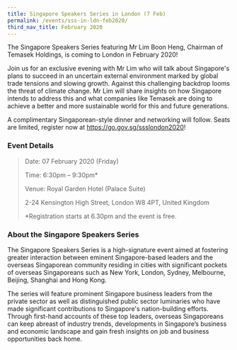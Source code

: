 ```yaml
---
title: Singapore Speakers Series in London (7 Feb)
permalink: /events/sss-in-ldn-feb2020/
third_nav_title: February 2020
---
```

The Singapore Speakers Series featuring Mr Lim Boon Heng, Chairman of Temasek Holdings, is coming to London in February 2020!

Join us for an exclusive evening with Mr Lim who will talk about Singapore's plans to succeed in an uncertain external environment marked by global trade tensions and slowing growth. Against this challenging backdrop looms the threat of climate change. Mr Lim will share insights on how Singapore intends to address this and what companies like Temasek are doing to achieve a better and more sustainable world for this and future generations.

A complimentary Singaporean-style dinner and networking will follow. Seats are limited, register now at https://go.gov.sg/ssslondon2020!

### Event Details

>Date:   07 February 2020 (Friday)
>
>Time:   6:30pm – 9:30pm*
>
>Venue:  Royal Garden Hotel (Palace Suite)
>
>2-24 Kensington High Street, London W8 4PT, United Kingdom
>
>*Registration starts at 6.30pm and the event is free.


### About the Singapore Speakers Series

The Singapore Speakers Series is a high-signature event aimed at fostering greater interaction between eminent Singapore-based leaders and the overseas Singaporean community residing in cities with significant pockets of overseas Singaporeans such as New York, London, Sydney, Melbourne, Beijing, Shanghai and Hong Kong.

The series will feature prominent Singapore business leaders from the private sector as well as distinguished public sector luminaries who have made significant contributions to Singapore's nation-building efforts. Through first-hand accounts of these top leaders, overseas Singaporeans can keep abreast of industry trends, developments in Singapore’s business and economic landscape and gain fresh insights on job and business opportunities back home.
